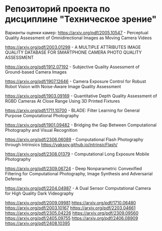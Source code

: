 # Репозиторий проекта по дисциплине "Техническое зрение"

Варианты оценки камер:
https://arxiv.org/pdf/2005.10547 - Perceptual Quality Assessment of Omnidirectional
Images as Moving Camera Videos

https://arxiv.org/pdf/2003.01299 - A MULTIPLE ATTRIBUTES IMAGE QUALITY DATABASE FOR
SMARTPHONE CAMERA PHOTO QUALITY ASSESSMENT

https://arxiv.org/pdf/1912.07192 - Subjective Quality Assessment of Ground-based Camera Images

https://arxiv.org/pdf/1907.12646 - Camera Exposure Control for Robust Robot Vision
with Noise-Aware Image Quality Assessment

https://arxiv.org/pdf/1903.09169 - Quantitative Depth Quality Assessment of RGBD Cameras At Close
Range Using 3D Printed Fixtures

https://arxiv.org/pdf/1711.10700 - BLADE: Filter Learning for General Purpose
Computational Photography

https://arxiv.org/pdf/1901.09482 - Bridging the Gap Between Computational
Photography and Visual Recognition

https://arxiv.org/pdf/2306.06089 - Computational Flash Photography through Intrinsics https://yaksoy.github.io/intrinsicFlash/

https://arxiv.org/pdf/2308.01379 - Computational Long Exposure Mobile Photography

https://arxiv.org/pdf/2309.06724 - Deep Nonparametric Convexified Filtering for Computational Photography,
Image Synthesis and Adversarial Defense

https://arxiv.org/pdf/2204.04987 - A Dual Sensor Computational Camera for
High Quality Dark Videography

https://arxiv.org/pdf/2009.09981
https://arxiv.org/pdf/1710.06480
https://arxiv.org/pdf/2003.10167
https://arxiv.org/pdf/2203.04661
https://arxiv.org/pdf/2305.04226
https://arxiv.org/pdf/2309.09560
https://arxiv.org/pdf/2405.09755
https://arxiv.org/pdf/2406.08909
https://arxiv.org/pdf/2408.10395
